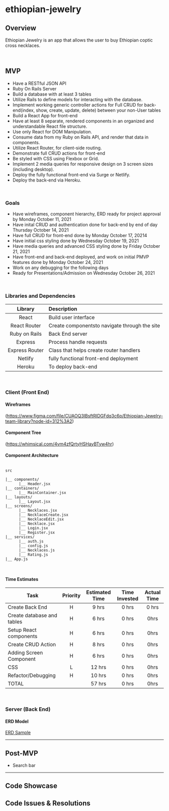 # ethiopian-jewelry


## Overview

Ethiopian Jewelry is an app that allows the user to buy Ethiopian coptic cross necklaces.


<br>

## MVP

- Have a RESTful JSON API
- Ruby On Rails Server
- Build a database with at least 3 tables
- Utilize Rails to define models for interacting with the database.
- Implement working generic controller actions for Full CRUD for back-end(index, show, create, update, delete) between your non-User tables
- Build a React App for front-end
- Have at least 8 separate, rendered components in an organized and understandable React file structure.
- Use only React for DOM Manipulation.
- Consume data from my Ruby on Rails API, and render that data in components.
- Utilize React Router, for client-side routing.
- Demonstrate full CRUD actions for front-end
- Be styled with CSS using Flexbox or Grid.
- Implement 2 media queries for responsive design on 3 screen sizes (including desktop).
- Deploy the fully functional front-end via Surge or Netlify.
- Deploy the back-end via Heroku.

<br>

### Goals

- Have wireframes, component hierarchy, ERD ready for project approval by Monday October 11, 2021
- Have inital CRUD and authentication done for back-end by end of day Thursday October 14, 2021
- Have full CRUD for front-end done by Monday October 17, 20214
- Have initial css styling done by Wednesday October 19, 2021
- Have media queries and advanced CSS styling done by Friday October 21, 2021
- Have front-end and back-end deployed, and work on initial PMVP features done by Monday October 24, 2021
- Work on any debugging for the following days
- Ready for Presentations/Admission on Wednesday October 26, 2021
<br>

### Libraries and Dependencies



|     Library      | Description                                |
| :--------------: | :----------------------------------------- |
|      React       | Build user interface|
|   React Router   | Create componentsto navigate through the site|
| Ruby on Rails    |Back End server |
|     Express      | Process handle requests|
|  Express Router  |Class that helps create router handlers|
|    Netlify	     |fully functional front-end deployment|
|    Heroku        | To deploy back-end |
<br>

### Client (Front End)

#### Wireframes


(https://www.figma.com/file/CUAOQ3IBsftRIDGFdq3c6p/Ethiopian-Jewelry-team-library?node-id=312%3A2)




#### Component Tree


(https://whimsical.com/4vm4zfQrtyHSHayBTyw4hr)

#### Component Architecture


``` 

src

|__ components/
      |__ Header.jsx
|__ containers/
      |__ MainContainer.jsx
|__ layouts/
      |__ Layout.jsx
|__ screens/
      |__ Necklaces.jsx
      |__ NecklaceCreate.jsx
      |__ NecklaceEdit.jsx
      |__ Necklace.jsx
      |__ Login.jsx
      |__ Register.jsx
|__ services/
      |__ auth.js
      |__ config.js
      |__ Necklaces.js
      |__ Rating.js
|__ App.js

      

```

#### Time Estimates


| Task                | Priority | Estimated Time | Time Invested | Actual Time |
| ------------------- | :------: | :------------: | :-----------: | :---------: |
| Create Back End  |    H     |     9 hrs      |     0 hrs     |    0 hrs    |
| Create database and tables |    H     |     6 hrs      |     0 hrs     |     0hrs    |
| Setup React components |    H     |     6 hrs      |     0 hrs     |     0hrs     |
| Create CRUD Action|    H     |     8 hrs      |     0 hrs     |     0hrs     |
| Adding Screen Component|    H     |     6 hrs      |     0 hrs     |   0hrs   |
| CSS |    L    |     12 hrs      |     0 hrs     |    0hrs     |
| Refactor/Debugging |    H     |     10 hrs      |     0 hrs     |    0hrs    |
| TOTAL               |          |      57 hrs      |    0 hrs     |     0hrs     |



<br>

### Server (Back End)

#### ERD Model



[ERD Sample](https://app.diagrams.net/)
<br>

***

## Post-MVP

- Search bar


***

## Code Showcase



## Code Issues & Resolutions


